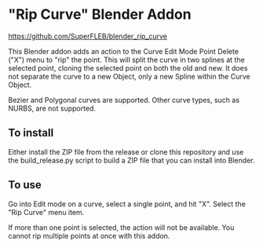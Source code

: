 # "Rip Curve" Blender Addon

https://github.com/SuperFLEB/blender_rip_curve

This Blender addon adds an action to the Curve Edit Mode Point Delete ("X") menu to "rip"
the point. This will split the curve in two splines at the selected point, cloning the selected point on
both the old and new. It does not separate the curve to a new Object, only a new Spline within the Curve Object.

Bezier and Polygonal curves are supported. Other curve types, such as NURBS, are not supported.

## To install

Either install the ZIP file from the release or clone this repository and use the
build_release.py script to build a ZIP file that you can install into Blender.

## To use

Go into Edit mode on a curve, select a single point, and hit "X". Select the "Rip Curve" menu item.

If more than one point is selected, the action will not be available. You cannot rip multiple points
at once with this addon.
